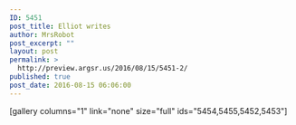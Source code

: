 ```yaml
---
ID: 5451
post_title: Elliot writes
author: MrsRobot
post_excerpt: ""
layout: post
permalink: >
  http://preview.argsr.us/2016/08/15/5451-2/
published: true
post_date: 2016-08-15 06:06:00
---
```

[gallery columns="1" link="none" size="full" ids="5454,5455,5452,5453"]